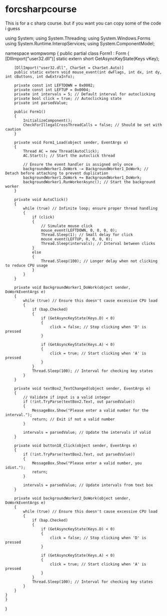 # forcsharpcourse
This is  for a c sharp course. but if you want you can copy some of the code i guess











using System;
using System.Threading;
using System.Windows.Forms
using System.Runtime.InteropServices;
using System.ComponentModel;

namespace wompwomp
{
    public partial class Form1 : Form
    {
        [DllImport("user32.dll")]
        static extern short GetAsyncKeyState(Keys vKey);

        [DllImport("user32.dll", CharSet = CharSet.Auto)]
        public static extern void mouse_event(int dwFlags, int dx, int dy, int cButtons, int dwExtraInfo);

        private const int LEFTDOWN = 0x0002;
        private const int LEFTUP = 0x0004;
        private int intervals = 5; // Default interval for autoclicking
        private bool click = true; // Autoclicking state
        private int parsedValue;

        public Form1()
        {
            InitializeComponent();
            CheckForIllegalCrossThreadCalls = false; // Should be set with caution
        }

        private void Form1_Load(object sender, EventArgs e)
        {
            Thread AC = new Thread(AutoClick);
            AC.Start(); // Start the autoclick thread

            // Ensure the event handler is assigned only once
            backgroundWorker1.DoWork -= BackgroundWorker1_DoWork; // Detach before attaching to prevent duplication
            backgroundWorker1.DoWork += BackgroundWorker1_DoWork;
            backgroundWorker1.RunWorkerAsync(); // Start the background worker
        }

        private void AutoClick()
        {
            while (true) // Infinite loop; ensure proper thread handling
            {
                if (click)
                {
                    // Simulate mouse click
                    mouse_event(LEFTDOWN, 0, 0, 0, 0);
                    Thread.Sleep(1); // Small delay for click
                    mouse_event(LEFTUP, 0, 0, 0, 0);
                    Thread.Sleep(intervals); // Interval between clicks
                }
                else
                {
                    Thread.Sleep(100); // Longer delay when not clicking to reduce CPU usage
                }
            }
        }

        private void BackgroundWorker1_DoWork(object sender, DoWorkEventArgs e)
        {
            while (true) // Ensure this doesn't cause excessive CPU load
            {
                if (bap.Checked)
                {
                    if (GetAsyncKeyState(Keys.D) < 0)
                    {
                        click = false; // Stop clicking when 'D' is pressed
                    }

                    if (GetAsyncKeyState(Keys.A) < 0)
                    {
                        click = true; // Start clicking when 'A' is pressed
                    }
                }
                Thread.Sleep(100); // Interval for checking key states
            }
        }

        private void textBox2_TextChanged(object sender, EventArgs e)
        {
            // Validate if input is a valid integer
            if (!int.TryParse(textBox2.Text, out parsedValue))
            {
                MessageBox.Show("Please enter a valid number for the interval.");
                return; // Exit if not a valid number
            }

            intervals = parsedValue; // Update the intervals if valid
        }

        private void button18_Click(object sender, EventArgs e)
        {
            if (!int.TryParse(textBox2.Text, out parsedValue))
            {
                MessageBox.Show("Please enter a valid number, you idiot.");
                return;
            }

            intervals = parsedValue; // Update intervals from text box
        }

        private void backgroundWorker2_DoWork(object sender, DoWorkEventArgs e)
        {
            while (true) // Ensure this doesn't cause excessive CPU load
            {
                if (bap.Checked)
                {
                    if (GetAsyncKeyState(Keys.D) < 0)
                    {
                        click = false; // Stop clicking when 'D' is pressed
                    }

                    if (GetAsyncKeyState(Keys.A) < 0)
                    {
                        click = true; // Start clicking when 'A' is pressed
                    }
                }
                Thread.Sleep(100); // Interval for checking key states
            }
        }
    }
    }
}


